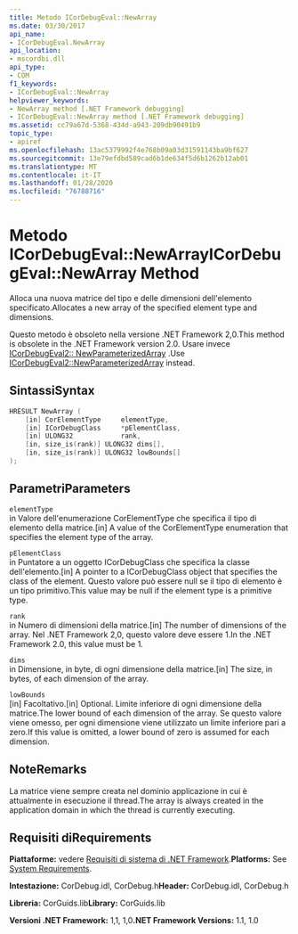 ```yaml
---
title: Metodo ICorDebugEval::NewArray
ms.date: 03/30/2017
api_name:
- ICorDebugEval.NewArray
api_location:
- mscordbi.dll
api_type:
- COM
f1_keywords:
- ICorDebugEval::NewArray
helpviewer_keywords:
- NewArray method [.NET Framework debugging]
- ICorDebugEval::NewArray method [.NET Framework debugging]
ms.assetid: cc79a67d-5368-434d-a943-209db90491b9
topic_type:
- apiref
ms.openlocfilehash: 13ac5379992f4e768b09a03d31591143ba9bf627
ms.sourcegitcommit: 13e79efdbd589cad6b1de634f5d6b1262b12ab01
ms.translationtype: MT
ms.contentlocale: it-IT
ms.lasthandoff: 01/28/2020
ms.locfileid: "76788716"
---
```

# <a name="icordebugevalnewarray-method"></a><span data-ttu-id="037c5-102">Metodo ICorDebugEval::NewArray</span><span class="sxs-lookup"><span data-stu-id="037c5-102">ICorDebugEval::NewArray Method</span></span>
<span data-ttu-id="037c5-103">Alloca una nuova matrice del tipo e delle dimensioni dell'elemento specificato.</span><span class="sxs-lookup"><span data-stu-id="037c5-103">Allocates a new array of the specified element type and dimensions.</span></span>  
  
 <span data-ttu-id="037c5-104">Questo metodo è obsoleto nella versione .NET Framework 2,0.</span><span class="sxs-lookup"><span data-stu-id="037c5-104">This method is obsolete in the .NET Framework version 2.0.</span></span> <span data-ttu-id="037c5-105">Usare invece [ICorDebugEval2:: NewParameterizedArray](icordebugeval2-newparameterizedarray-method.md) .</span><span class="sxs-lookup"><span data-stu-id="037c5-105">Use [ICorDebugEval2::NewParameterizedArray](icordebugeval2-newparameterizedarray-method.md) instead.</span></span>  
  
## <a name="syntax"></a><span data-ttu-id="037c5-106">Sintassi</span><span class="sxs-lookup"><span data-stu-id="037c5-106">Syntax</span></span>  
  
```cpp  
HRESULT NewArray (  
    [in] CorElementType     elementType,  
    [in] ICorDebugClass     *pElementClass,  
    [in] ULONG32            rank,  
    [in, size_is(rank)] ULONG32 dims[],  
    [in, size_is(rank)] ULONG32 lowBounds[]  
);  
```  
  
## <a name="parameters"></a><span data-ttu-id="037c5-107">Parametri</span><span class="sxs-lookup"><span data-stu-id="037c5-107">Parameters</span></span>  
 `elementType`  
 <span data-ttu-id="037c5-108">in Valore dell'enumerazione CorElementType che specifica il tipo di elemento della matrice.</span><span class="sxs-lookup"><span data-stu-id="037c5-108">[in] A value of the CorElementType enumeration that specifies the element type of the array.</span></span>  
  
 `pElementClass`  
 <span data-ttu-id="037c5-109">in Puntatore a un oggetto ICorDebugClass che specifica la classe dell'elemento.</span><span class="sxs-lookup"><span data-stu-id="037c5-109">[in] A pointer to a ICorDebugClass object that specifies the class of the element.</span></span> <span data-ttu-id="037c5-110">Questo valore può essere null se il tipo di elemento è un tipo primitivo.</span><span class="sxs-lookup"><span data-stu-id="037c5-110">This value may be null if the element type is a primitive type.</span></span>  
  
 `rank`  
 <span data-ttu-id="037c5-111">in Numero di dimensioni della matrice.</span><span class="sxs-lookup"><span data-stu-id="037c5-111">[in] The number of dimensions of the array.</span></span> <span data-ttu-id="037c5-112">Nel .NET Framework 2,0, questo valore deve essere 1.</span><span class="sxs-lookup"><span data-stu-id="037c5-112">In the .NET Framework 2.0, this value must be 1.</span></span>  
  
 `dims`  
 <span data-ttu-id="037c5-113">in Dimensione, in byte, di ogni dimensione della matrice.</span><span class="sxs-lookup"><span data-stu-id="037c5-113">[in] The size, in bytes, of each dimension of the array.</span></span>  
  
 `lowBounds`  
 <span data-ttu-id="037c5-114">[in] Facoltativo.</span><span class="sxs-lookup"><span data-stu-id="037c5-114">[in] Optional.</span></span> <span data-ttu-id="037c5-115">Limite inferiore di ogni dimensione della matrice.</span><span class="sxs-lookup"><span data-stu-id="037c5-115">The lower bound of each dimension of the array.</span></span> <span data-ttu-id="037c5-116">Se questo valore viene omesso, per ogni dimensione viene utilizzato un limite inferiore pari a zero.</span><span class="sxs-lookup"><span data-stu-id="037c5-116">If this value is omitted, a lower bound of zero is assumed for each dimension.</span></span>  
  
## <a name="remarks"></a><span data-ttu-id="037c5-117">Note</span><span class="sxs-lookup"><span data-stu-id="037c5-117">Remarks</span></span>  
 <span data-ttu-id="037c5-118">La matrice viene sempre creata nel dominio applicazione in cui è attualmente in esecuzione il thread.</span><span class="sxs-lookup"><span data-stu-id="037c5-118">The array is always created in the application domain in which the thread is currently executing.</span></span>  
  
## <a name="requirements"></a><span data-ttu-id="037c5-119">Requisiti di</span><span class="sxs-lookup"><span data-stu-id="037c5-119">Requirements</span></span>  
 <span data-ttu-id="037c5-120">**Piattaforme:** vedere [Requisiti di sistema di .NET Framework](../../../../docs/framework/get-started/system-requirements.md).</span><span class="sxs-lookup"><span data-stu-id="037c5-120">**Platforms:** See [System Requirements](../../../../docs/framework/get-started/system-requirements.md).</span></span>  
  
 <span data-ttu-id="037c5-121">**Intestazione:** CorDebug.idl, CorDebug.h</span><span class="sxs-lookup"><span data-stu-id="037c5-121">**Header:** CorDebug.idl, CorDebug.h</span></span>  
  
 <span data-ttu-id="037c5-122">**Libreria:** CorGuids.lib</span><span class="sxs-lookup"><span data-stu-id="037c5-122">**Library:** CorGuids.lib</span></span>  
  
 <span data-ttu-id="037c5-123">**Versioni .NET Framework:** 1,1, 1,0</span><span class="sxs-lookup"><span data-stu-id="037c5-123">**.NET Framework Versions:** 1.1, 1.0</span></span>
